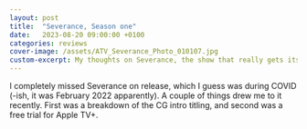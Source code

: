 ```yaml
---
layout: post
title:  "Severance, Season one"
date:   2023-08-20 09:00:00 +0100
categories: reviews
cover-image: /assets/ATV_Severance_Photo_010107.jpg
custom-excerpt: My thoughts on Severance, the show that really gets its teeth stuck into "work/life balance".
---
```


I completely missed Severance on release, which I guess was during COVID (-ish, it was February 2022 apparently). A couple of things drew me to it recently. First was a breakdown of the CG intro titling, and second was a free trial for Apple TV+.